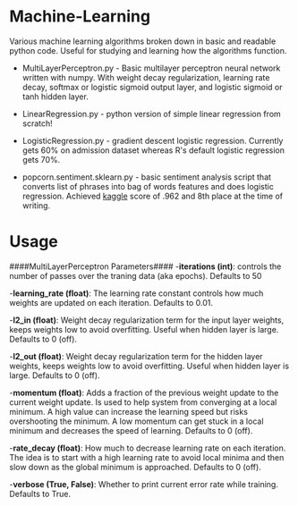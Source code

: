 # Machine-Learning
Various machine learning algorithms broken down in basic and readable python code. Useful for studying and learning how the algorithms function.

* MultiLayerPerceptron.py - Basic multilayer perceptron neural network written with numpy. With weight decay regularization, learning rate decay, softmax or logistic sigmoid output layer, and logistic sigmoid or tanh hidden layer.

* LinearRegression.py - python version of simple linear regression from scratch!

* LogisticRegression.py - gradient descent logistic regression. Currently gets 60% on admission dataset whereas R's default logistic regression gets 70%.

* popcorn.sentiment.sklearn.py - basic sentiment analysis script that converts list of phrases into bag of words features and does logistic regression. Achieved [kaggle](https://www.kaggle.com/c/word2vec-nlp-tutorial/leaderboard) score of .962 and 8th place at the time of writing. 

# Usage

####MultiLayerPerceptron Parameters####
-**iterations (int)**: controls the number of passes over the traning data (aka epochs). Defaults to 50

-**learning_rate (float)**: The learning rate constant controls how much weights are updated on each iteration. Defaults to 0.01.

-**l2_in (float)**: Weight decay regularization term for the input layer weights, keeps weights low to avoid overfitting. Useful when hidden layer is large. Defaults to 0 (off).

-**l2_out (float)**: Weight decay regularization term for the hidden layer weights, keeps weights low to avoid overfitting. Useful when hidden layer is large. Defaults to 0 (off).

-**momentum (float)**: Adds a fraction of the previous weight update to the current weight update. Is used to help system from converging at a local minimum. A high value can increase the learning speed but risks overshooting the minimum. A low momentum can get stuck in a local minimum and decreases the speed of learning. Defaults to 0 (off).

-**rate_decay (float)**: How much to decrease learning rate on each iteration. The idea is to start with a high learning rate to avoid local minima and then slow down as the global minimum is approached. Defaults to 0 (off).

-**verbose (True, False)**: Whether to print current error rate while training. Defaults to True.